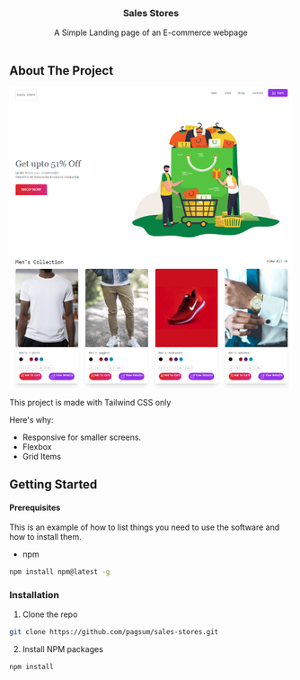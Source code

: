 <br/>
<p align="center">
  <h3 align="center">Sales Stores</h3>

  <p align="center">
    A Simple Landing page of an E-commerce webpage
    <br/>
    <br/>
  </p>
</p>



## About The Project

![Screen Shot](sales-stores.png)

This project is made with Tailwind CSS only

Here's why:

* Responsive for smaller screens.
* Flexbox
* Grid Items

## Getting Started


#### Prerequisites

This is an example of how to list things you need to use the software and how to install them.

* npm

```sh
npm install npm@latest -g
```

### Installation

1. Clone the repo

```sh
git clone https://github.com/pagsum/sales-stores.git
```

2. Install NPM packages

```sh
npm install
```






